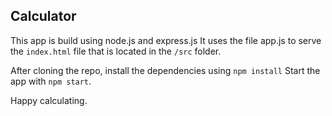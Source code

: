 ## Calculator

This app is build using node.js and express.js It uses the file app.js to serve the `index.html` file that is located in the `/src` folder.

After cloning the repo, install the dependencies using 
`npm install`
Start the app with 
`npm start`.

Happy calculating.
